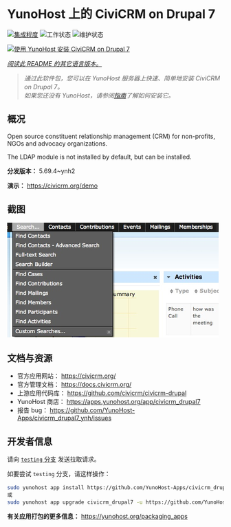 <!--
注意：此 README 由 <https://github.com/YunoHost/apps/tree/master/tools/readme_generator> 自动生成
请勿手动编辑。
-->

# YunoHost 上的 CiviCRM on Drupal 7

[![集成程度](https://dash.yunohost.org/integration/civicrm_drupal7.svg)](https://dash.yunohost.org/appci/app/civicrm_drupal7) ![工作状态](https://ci-apps.yunohost.org/ci/badges/civicrm_drupal7.status.svg) ![维护状态](https://ci-apps.yunohost.org/ci/badges/civicrm_drupal7.maintain.svg)

[![使用 YunoHost 安装 CiviCRM on Drupal 7](https://install-app.yunohost.org/install-with-yunohost.svg)](https://install-app.yunohost.org/?app=civicrm_drupal7)

*[阅读此 README 的其它语言版本。](./ALL_README.md)*

> *通过此软件包，您可以在 YunoHost 服务器上快速、简单地安装 CiviCRM on Drupal 7。*  
> *如果您还没有 YunoHost，请参阅[指南](https://yunohost.org/install)了解如何安装它。*

## 概况

Open source constituent relationship management (CRM) for non-profits, NGOs and advocacy organizations.

The LDAP module is not installed by default, but can be installed.


**分发版本：** 5.69.4~ynh2

**演示：** <https://civicrm.org/demo>

## 截图

![CiviCRM on Drupal 7 的截图](./doc/screenshots/screenshot.png)

## 文档与资源

- 官方应用网站： <https://civicrm.org/>
- 官方管理文档： <https://docs.civicrm.org/>
- 上游应用代码库： <https://github.com/civicrm/civicrm-drupal>
- YunoHost 商店： <https://apps.yunohost.org/app/civicrm_drupal7>
- 报告 bug： <https://github.com/YunoHost-Apps/civicrm_drupal7_ynh/issues>

## 开发者信息

请向 [`testing` 分支](https://github.com/YunoHost-Apps/civicrm_drupal7_ynh/tree/testing) 发送拉取请求。

如要尝试 `testing` 分支，请这样操作：

```bash
sudo yunohost app install https://github.com/YunoHost-Apps/civicrm_drupal7_ynh/tree/testing --debug
或
sudo yunohost app upgrade civicrm_drupal7 -u https://github.com/YunoHost-Apps/civicrm_drupal7_ynh/tree/testing --debug
```

**有关应用打包的更多信息：** <https://yunohost.org/packaging_apps>

